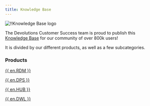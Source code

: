 ```yaml
---
title: Knowledge Base
---
```

![!!Knowledge Base logo](https://webdevolutions.azureedge.net/docs/en/server/logo-knowledge-base-120.png)

The Devolutions Customer Success team is proud to publish this [Knowledge Base](/kb/devolutions-customer-success/) for our community of over 800k users! 

It is divided by our different products, as well as a few subcategories. 

### Products 

[{{ en.RDM }}](/kb/remote-desktop-manager/)  

[{{ en.DPS }}](/kb/devolutions-server/)  

[{{ en.HUB }}](/kb/password-hub/)  

[{{ en.DWL }}](/kb/devolutions-web-login/)  

